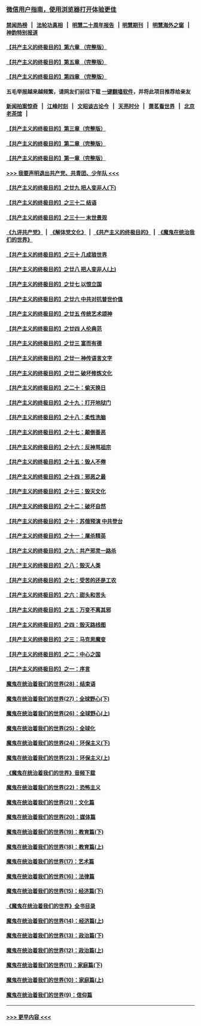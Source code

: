 ### [微信用户指南，使用浏览器打开体验更佳](https://github.com/gfw-breaker/banned-news1/blob/master/indexes/wechat-guide.md?t=0)
#### [禁闻热榜](热点新闻.md?t=0)  &nbsp;&nbsp;|&nbsp;&nbsp; [法轮功真相](https://github.com/gfw-breaker/truth/blob/master/README.md?t=0) &nbsp;&nbsp;|&nbsp;&nbsp; [明慧二十周年报告](https://github.com/gfw-breaker/mh-reports/blob/master/README.md?t=0) &nbsp;&nbsp;|&nbsp;&nbsp;[明慧期刊](https://github.com/gfw-breaker/mh-qikan) &nbsp;&nbsp;|&nbsp;&nbsp; [明慧海外之窗](https://github.com/gfw-breaker/mh-news/blob/master/README.md?t=0) &nbsp;&nbsp;|&nbsp;&nbsp; [神韵特别报道](https://github.com/gfw-breaker/mh-news/blob/master/shenyun.md?t=0)
#### [【共产主义的终极目的】第六章 （完整版）](../pages/nsc422/n11428913.md?t=02081144) 
#### [【共产主义的终极目的】第五章 （完整版）](../pages/nsc422/n11428912.md?t=02081144) 
#### [【共产主义的终极目的】第四章 （完整版）](../pages/nsc422/n11428907.md?t=02081144) 
#### 五毛举报越来越频繁，请网友们前往下载 [一键翻墙软件](https://github.com/gfw-breaker/ssr-accounts)，并将此项目推荐给亲友
#### [新闻拍案惊奇](https://github.com/gfw-breaker/banned-news1/blob/master/pages/link4.md) &nbsp;&nbsp;|&nbsp;&nbsp; [江峰时刻](https://github.com/gfw-breaker/banned-news1/blob/master/pages/link4.md) &nbsp;&nbsp;|&nbsp;&nbsp; [文昭谈古论今](https://github.com/gfw-breaker/banned-news1/blob/master/pages/link4.md) &nbsp;&nbsp;|&nbsp;&nbsp; [天亮时分](https://github.com/gfw-breaker/banned-news1/blob/master/pages/link4.md) &nbsp;&nbsp;|&nbsp;&nbsp; [萧茗看世界](https://github.com/gfw-breaker/banned-news1/blob/master/pages/link4.md) &nbsp;&nbsp;|&nbsp;&nbsp; [北京老茶馆](https://github.com/gfw-breaker/banned-news1/blob/master/pages/link4.md) &nbsp;&nbsp;|&nbsp;&nbsp; 
#### [【共产主义的终极目的】第三章（完整版）](../pages/nsc422/n11428848.md?t=02081144) 
#### [【共产主义的终极目的】第二章（完整版）](../pages/nsc422/n11428831.md?t=02081144) 
#### [【共产主义的终极目的】第一章（完整版）](../pages/nsc422/n11417651.md?t=02081144) 
#### [>>> 我要声明退出共产党、共青团、少年队 <<<](https://github.com/begood0513/goodnews/blob/master/quit/letter.md) 
#### [【共产主义的终极目的】之廿九 把人变非人(下)](../pages/nsc422/n11344140.md?t=02081144) 
#### [【共产主义的终极目的】之三十二 结语](../pages/nsc422/n11360535.md?t=02081144) 
#### [【共产主义的终极目的】之三十一 末世景观](../pages/nsc422/n11351129.md?t=02081144) 
#### [《九评共产党》](https://github.com/begood0513/9ping.md/blob/master/README.md) &nbsp;|&nbsp; [《解体党文化》](../../../../jtdwh.md/blob/master/README.md)  &nbsp;|&nbsp; [《共产主义的终极目的》](../../../../gczydzjmd.md/blob/master/README.md) &nbsp;|&nbsp; [《魔鬼在统治我们的世界》](../../../../mgztzwmdsj.md/blob/master/README.md) 
#### [【共产主义的终极目的】之三十 几成狼世界](../pages/nsc422/n11348280.md?t=02081144) 
#### [【共产主义的终极目的】之廿八 把人变非人(上)](../pages/nsc422/n11340492.md?t=02081144) 
#### [【共产主义的终极目的】之廿七 以恨立国](../pages/nsc422/n11336944.md?t=02081144) 
#### [【共产主义的终极目的】之廿六 中共对抗普世价值](../pages/nsc422/n11324785.md?t=02081144) 
#### [【共产主义的终极目的】之廿五 传统艺术颂神](../pages/nsc422/n11296396.md?t=02081144) 
#### [【共产主义的终极目的】之廿四 人伦典范](../pages/nsc422/n11296397.md?t=02081144) 
#### [【共产主义的终极目的】之廿三 富而有德](../pages/nsc422/n11283598.md?t=02081144) 
#### [【共产主义的终极目的】之廿一 神传语言文字](../pages/nsc422/n11263265.md?t=02081144) 
#### [【共产主义的终极目的】之廿二 破坏修炼文化](../pages/nsc422/n11245728.md?t=02081144) 
#### [【共产主义的终极目的】之二十：偷天换日](../pages/nsc422/n11238846.md?t=02081144) 
#### [【共产主义的终极目的】之十九：打开地狱门](../pages/nsc422/n11206376.md?t=02081144) 
#### [【共产主义的终极目的】之十八：柔性洗脑](../pages/nsc422/n11199994.md?t=02081144) 
#### [【共产主义的终极目的】之十七：颠倒善恶](../pages/nsc422/n11179782.md?t=02081144) 
#### [【共产主义的终极目的】之十六：反神骂祖宗](../pages/nsc422/n11166798.md?t=02081144) 
#### [【共产主义的终极目的】之十五：毁人不倦](../pages/nsc422/n11166792.md?t=02081144) 
#### [【共产主义的终极目的】之十四：邪恶之最](../pages/nsc422/n11150249.md?t=02081144) 
#### [【共产主义的终极目的】之十三：毁灭文化](../pages/nsc422/n11135227.md?t=02081144) 
#### [【共产主义的终极目的】之十二：破坏自然](../pages/nsc422/n11135214.md?t=02081144) 
#### [【共产主义的终极目的】之十：苏俄预演 中共登台](../pages/nsc422/n11118424.md?t=02081144) 
#### [【共产主义的终极目的】之十一：屠杀精英](../pages/nsc422/n11118442.md?t=02081144) 
#### [【共产主义的终极目的】之九：共产邪灵一路杀](../pages/nsc422/n11114139.md?t=02081144) 
#### [【共产主义的终极目的】之八：毁灭人类](../pages/nsc422/n11108503.md?t=02081144) 
#### [【共产主义的终极目的】之七：受苦的还是工农](../pages/nsc422/n11101809.md?t=02081144) 
#### [【共产主义的终极目的】之六：甜头和苦头](../pages/nsc422/n11096971.md?t=02081144) 
#### [【共产主义的终极目的】之五：万变不离其邪](../pages/nsc422/n11091285.md?t=02081144) 
#### [【共产主义的终极目的】之四：毁灭路线图](../pages/nsc422/n11086284.md?t=02081144) 
#### [【共产主义的终极目的】之三：马克思魔变](../pages/nsc422/n11061941.md?t=02081144) 
#### [【共产主义的终极目的】之二：中心之国](../pages/nsc422/n11047728.md?t=02081144) 
#### [【共产主义的终极目的】之一：序言](../pages/nsc422/n11086077.md?t=02081144) 
#### [魔鬼在统治着我们的世界(28)：结束语](../pages/nsc422/n10936246.md?t=02081144) 
#### [魔鬼在统治着我们的世界(27)：全球野心(下)](../pages/nsc422/n10928319.md?t=02081144) 
#### [魔鬼在统治着我们的世界(26)：全球野心(上)](../pages/nsc422/n10900318.md?t=02081144) 
#### [魔鬼在统治着我们的世界(25)：全球化](../pages/nsc422/n10788205.md?t=02081144) 
#### [魔鬼在统治着我们的世界(24)：环保主义(下)](../pages/nsc422/n10695307.md?t=02081144) 
#### [魔鬼在统治着我们的世界(23)：环保主义(上)](../pages/nsc422/n10688613.md?t=02081144) 
#### [《魔鬼在统治着我们的世界》音频下载](../pages/nsc422/n10635553.md?t=02081144) 
#### [魔鬼在统治着我们的世界(22)：恐怖主义](../pages/nsc422/n10614727.md?t=02081144) 
#### [魔鬼在统治着我们的世界(21)：文化篇](../pages/nsc422/n10597706.md?t=02081144) 
#### [魔鬼在统治着我们的世界(20)：媒体篇](../pages/nsc422/n10586579.md?t=02081144) 
#### [魔鬼在统治着我们的世界(19)：教育篇(下)](../pages/nsc422/n10564808.md?t=02081144) 
#### [魔鬼在统治着我们的世界(18)：教育篇(上)](../pages/nsc422/n10526970.md?t=02081144) 
#### [魔鬼在统治着我们的世界(17)：艺术篇](../pages/nsc422/n10499093.md?t=02081144) 
#### [魔鬼在统治着我们的世界(16)：法律篇](../pages/nsc422/n10485969.md?t=02081144) 
#### [魔鬼在统治着我们的世界(15)：经济篇(下)](../pages/nsc422/n10469975.md?t=02081144) 
#### [《魔鬼在统治着我们的世界》全书目录](../pages/nsc422/n10464261.md?t=02081144) 
#### [魔鬼在统治着我们的世界(14)：经济篇(上)](../pages/nsc422/n10457370.md?t=02081144) 
#### [魔鬼在统治着我们的世界(13)：政治篇(下)](../pages/nsc422/n10448270.md?t=02081144) 
#### [魔鬼在统治着我们的世界(12)：政治篇(上)](../pages/nsc422/n10444576.md?t=02081144) 
#### [魔鬼在统治着我们的世界(11)：家庭篇(下)](../pages/nsc422/n10440961.md?t=02081144) 
#### [魔鬼在统治着我们的世界(10)：家庭篇(上)](../pages/nsc422/n10435448.md?t=02081144) 
#### [魔鬼在统治着我们的世界(9)：信仰篇](../pages/nsc422/n10432159.md?t=02081144) 

----
#### [ >>> 更早内容 <<< ](../indexes/nsc422-earlier.md)

